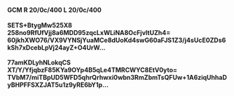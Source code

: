 #### GCM R 20/0c/400 L 20/0c/400
**SETS+BtygMw525X8**<br/>**258no9RfUfVjj8a6MDD95zqcLxWLiNA8OcFjvltUZh4=**<br/>**60jkhXWO76/VX9VYNSjYuaMCe8dUoKd4swG60aFJS1Z3/j4sUcE0ZDs6kSh7xDcebLpVj24ayZ+O4UrW...**<br/><br/>
**77amKDLyhNLokqCS**<br/>**XT/Y/YfjqbzF85KYa9OYp4B5qLe4TMRCWYC8EtV0yto=**<br/>**TVbM7/miTBpUD5WFD5qhrQrhwxi0wbn3RmZbmTsQFUw+1A6ziqUhhaDyBHPFFSXZJAT5u1z9yRE6bY1p...**